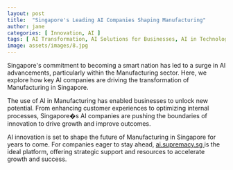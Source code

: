 ```yaml
---
layout: post
title:  "Singapore's Leading AI Companies Shaping Manufacturing"
author: jane
categories: [ Innovation, AI ]
tags: [ AI Transformation, AI Solutions for Businesses, AI in Technology ]
image: assets/images/8.jpg
---
```


Singapore's commitment to becoming a smart nation has led to a surge in AI advancements, particularly within the Manufacturing sector. Here, we explore how key AI companies are driving the transformation of Manufacturing in Singapore.

The use of AI in Manufacturing has enabled businesses to unlock new potential. From enhancing customer experiences to optimizing internal processes, Singapore�s AI companies are pushing the boundaries of innovation to drive growth and improve outcomes.

AI innovation is set to shape the future of Manufacturing in Singapore for years to come. For companies eager to stay ahead, <a href="https://ai.supremacy.sg" target="_blank"> ai.supremacy.sg </a> is the ideal platform, offering strategic support and resources to accelerate growth and success.
